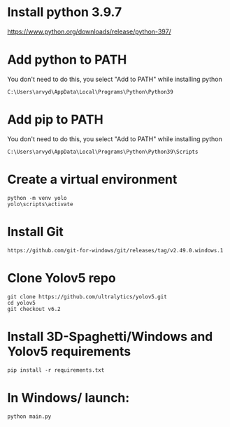# Install python 3.9.7

https://www.python.org/downloads/release/python-397/

# Add python to PATH
You don't need to do this, you select "Add to PATH" while installing python

```
C:\Users\arvyd\AppData\Local\Programs\Python\Python39
```

# Add pip to PATH
You don't need to do this, you select "Add to PATH" while installing python

```
C:\Users\arvyd\AppData\Local\Programs\Python\Python39\Scripts
```


# Create a virtual environment

```
python -m venv yolo
yolo\scripts\activate
```

# Install Git
```
https://github.com/git-for-windows/git/releases/tag/v2.49.0.windows.1
```

# Clone Yolov5 repo
```
git clone https://github.com/ultralytics/yolov5.git
cd yolov5
git checkout v6.2
```

# Install 3D-Spaghetti/Windows and Yolov5 requirements

```
pip install -r requirements.txt
```

# In Windows/ launch:

```
python main.py
```
